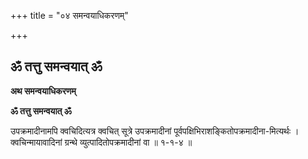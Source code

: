 +++
title = "०४ समन्वयाधिकरणम्"

+++


## ॐ तत्तु समन्वयात् ॐ

**अथ समन्वयाधिकरणम्**

**ॐ तत्तु समन्वयात् ॐ**

उपक्रमादीनामपि क्वचिदित्यत्र क्वचित् सूत्रे उपक्रमादीनां पूर्वपक्षिभिराशङ्कितोपक्रमादीना-मित्यर्थः । क्वचिन्मायावादिनां ग्रन्थे व्युत्पादितोपक्रमादीनां वा ॥ १-१-४ ॥

